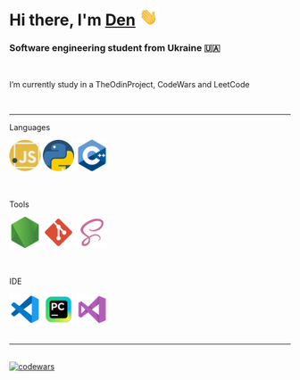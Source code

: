 <h1>Hi there, I'm <a href="https://github.com/DenisGas" target="_blank">Den</a> 
<img src="./img/Hi.gif" height="32"/></h1>
<h3>Software engineering student from Ukraine 🇺🇦</h3>

<br>

<p>I’m currently study in a TheOdinProject, CodeWars and LeetCode</p>

<br>

---
  
<div>
  <p>Languages</p>
  <img  height="56" src="./img/langs/js.png" alt ='js'>
  <img  height="56" src="./img/langs/py.png" alt ='python'>
   <img  height="56" src="./img/langs/c-.png" alt ='cpp'>
</div>

<br>
<br>

<div>
  <p>Tools</p>
  <img  height="56" src="./img/tools/node-js.png" alt ='codewars'>
  <img  height="56" src="./img/tools/git.png" alt ='git'>
  <img  height="56" src="./img/tools/scss.png" alt ='scss'>
</div>

<br>
<br>

<div>
  <p>IDE</p>
  <img  height="56" src="./img/IDE/vscode.png" alt ='vscode'>
  <img  height="56" src="./img/IDE/pycharm.png" alt ='pycharm'>
  <img  height="56" src="./img/IDE/vs.png" alt ='visual studio'>

</div>

<br>

---

<br>



<div>
   <a target="_blank" href = "https://www.codewars.com/users/DenisGas">
    <img src="https://www.codewars.com/users/DenisGas/badges/large" alt ='codewars'>
  </a>
</div>
